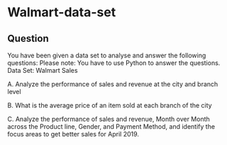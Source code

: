 # Walmart-data-set
## Question
You have been given a data set to analyse and answer the following questions: Please
note: You have to use Python to answer the questions.
Data Set: Walmart Sales

A. Analyze the performance of sales and revenue at the city and branch level

B. What is the average price of an item sold at each branch of the city

C. Analyze the performance of sales and revenue, Month over Month across the Product
line, Gender, and Payment Method, and identify the focus areas to get better sales for
April 2019. 